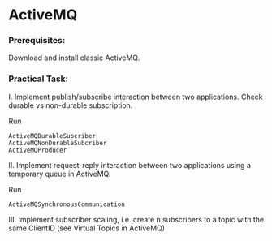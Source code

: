 # ActiveMQ

### Prerequisites:

Download and install classic ActiveMQ.

### Practical Task:

I. Implement publish/subscribe interaction between two applications. Check durable vs non-durable subscription.

Run
```
ActiveMQDurableSubcriber
ActiveMQNonDurableSubcriber
ActiveMQProducer
```

II. Implement request-reply interaction between two applications using a temporary queue in ActiveMQ.

Run
```
ActiveMQSynchronousCommunication
```

III. Implement subscriber scaling, i.e. create n subscribers to a topic with the same ClientID (see Virtual Topics in ActiveMQ)
